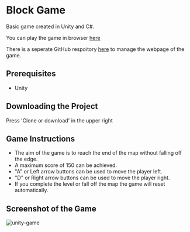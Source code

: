 # Block Game
Basic game created in Unity and C#.

You can play the game in browser [here](https://block-game.netlify.app/)

There is a seperate GitHub respoitory [here](https://github.com/conranpearce/Unity-Block-Game-WebGL) to manage the webpage of the game.

## Prerequisites
- Unity

## Downloading the Project
Press 'Clone or download' in the upper right

## Game Instructions
- The aim of the game is to reach the end of the map without falling off the edge. 
- A maximum score of 150 can be achieved. 
- "A" or Left arrow buttons can be used to move the player left. 
- "D" or Right arrow buttons can be used to move the player right. 
- If you complete the level or fall off the map the game will reset automatically.

## Screenshot of the Game
![unity-game](https://user-images.githubusercontent.com/54678624/75148603-efe69b80-56f7-11ea-9def-c8580a767728.png)
